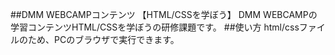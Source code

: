 ##DMM WEBCAMPコンテンツ 【HTML/CSSを学ぼう】
DMM WEBCAMPの学習コンテンツHTML/CSSを学ぼうの研修課題です。
##使い方
html/cssファイルのため、PCのブラウザで実行できます。
